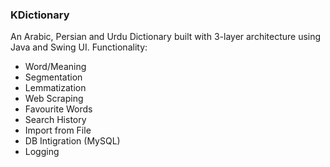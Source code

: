 ### KDictionary

An Arabic, Persian and Urdu Dictionary built with 3-layer architecture using Java and Swing UI.
Functionality:
* Word/Meaning
* Segmentation
* Lemmatization
* Web Scraping
* Favourite Words
* Search History
* Import from File
* DB Intigration (MySQL)
* Logging


